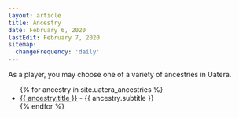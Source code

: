 ```yaml
---
layout: article
title: Ancestry
date: February 6, 2020
lastEdit: February 7, 2020
sitemap:
  changeFrequency: 'daily'
---
```


As a player, you may choose one of a variety of ancestries in Uatera.

<ul>
  {% for ancestry in site.uatera_ancestries %}
    <li>
      <a href="{{ancestry.url}}">{{ ancestry.title }}</a> - {{ ancestry.subtitle }}
    </li>
  {% endfor %}
</ul>
